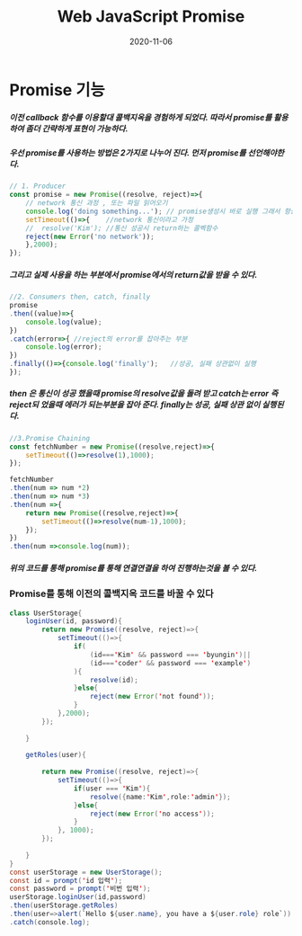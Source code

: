 ﻿---
layout: post
title:  "Web JavaScript Promise"
date:   2020-11-06
categories: [JavaScript]
---
# Promise 기능
##### 이전 callback 함수를 이용할대 콜백지옥을 경험하게 되었다. 따라서 promise를 활용하여 좀더 간략하게 표현이 가능하다.

##### 우선 promise를 사용하는 방법은 2가지로 나누어 진다. 먼저 promise를 선언해야한다.

```javascript
// 1. Producer
const promise = new Promise((resolve, reject)=>{
	// network 통신 과정 , 또는 파일 읽어오기
	console.log('doing something...'); // promise생성시 바로 실행 그래서 항상 필요시에 생성시에 실행할 코드만 작성
	setTimeout(()=>{	//network 통신이라고 가정
	//	resolve('Kim'); //통신 성공시 return하는 콜벡함수
	reject(new Error('no network'));
	},2000);
});
```
##### 그리고 실제 사용을 하는 부분에서 promise에서의 return값을 받을 수 있다.
```javascript
//2. Consumers then, catch, finally
promise
.then((value)=>{
	console.log(value);
})
.catch(error=>{	//reject의 error를 잡아주는 부분
	console.log(error);
})
.finally(()=>{console.log('finally');	//성공, 실패 상관없이 실행
});
```
##### then 은 통신이 성공 했을때 promise의 resolve값을 돌려 받고 catch는 error 즉 reject되 었을때 에러가 되는부분을 잡아 준다. finally는 성공, 실패 상관 없이 실행된다.

```javascript
//3.Promise Chaining
const fetchNumber = new Promise((resolve,reject)=>{
	setTimeout(()=>resolve(1),1000);
});

fetchNumber
.then(num => num *2)
.then(num => num *3)
.then(num =>{
	return new Promise((resolve,reject)=>{
		setTimeout(()=>resolve(num-1),1000);
	});
})
.then(num =>console.log(num));
```
##### 위의 코드를 통해 promise를 통해 연결연결을 하여 진행하는것을 볼 수 있다.

### Promise를 통해 이전의 콜백지옥 코드를 바꿀 수 있다
```java script
class UserStorage{
	loginUser(id, password){
		return new Promise((resolve, reject)=>{
			setTimeout(()=>{
				if(
					(id==='Kim' && password === 'byungin')||
					(id==='coder' && password === 'example')
				){
					resolve(id);
				}else{
					reject(new Error('not found'));
				}
			},2000);
		});
		
	}
	
	getRoles(user){
		
		return new Promise((resolve, reject)=>{
			setTimeout(()=>{
				if(user === 'Kim'){
					resolve({name:'Kim',role:'admin'});
				}else{
					reject(new Error('no access'));
				}
			}, 1000);
		});
		
	}
}
const userStorage = new UserStorage();
const id = prompt('id 입력');
const password = prompt('비번 입력');
userStorage.loginUser(id,password)
.then(userStorage.getRoles)
.then(user=>alert(`Hello ${user.name}, you have a ${user.role} role`))
.catch(console.log);
```
